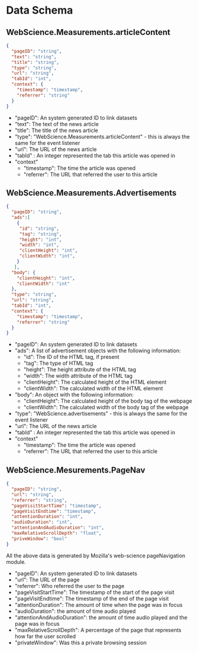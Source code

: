 # Data Schema

## WebScience.Measurements.articleContent

```json
{
  "pageID": "string",
  "text": "string",
  "title": "string",
  "type": "string",
  "url": "string",
  "tabId": "int",
  "context": {
    "timestamp": "timestamp",
    "referrer": "string"
  }
}
```

* "pageID": An system generated ID to link datasets
* "text": The text of the news article
* "title": The title of the news article
* "type": "WebScience.Measurements.articleContent" - this is always the same for the event listener
* "url": The URL of the news article
* "tabId" : An integer represented the tab this article was opened in
* "context"
  * "timestamp": The time the article was opened
  * "referrer": The URL that referred the user to this article

## WebScience.Measurements.Advertisements

```json
{
  "pageID": "string",
  "ads":[
    {
     "id": "string",
     "tag": "string",
     "height": "int",
     "width": "int",
     "clientHeight": "int",
     "clientWidth": "int",
    }
   ],
  "body": {
    "clientHeight": "int",
    "clientWidth": "int"
  },
  "type": "string",
  "url": "string",
  "tabId": "int",
  "context": {
    "timestamp": "timestamp",
    "referrer": "string"
  }
}
```

* "pageID": An system generated ID to link datasets
* "ads": A list of advertisement objects with the following information:
  * "id": The ID of the HTML tag, if present
  * "tag": The type of HTML tag
  * "height": The height attribute of the HTML tag
  * "width": The width attribute of the HTML tag
  * "clientHeight": The calculated height of the HTML element
  * "clientWidth": The calculated width of the HTML element
* "body": An object with the following information:
  * "clientHeight": The calculated height of the body tag of the webpage
  * "clientWidth": The calculated width of the body tag of the webpage
* "type": "WebScience.advertisements" - this is always the same for the event listener
* "url": The URL of the news article
* "tabId" : An integer represented the tab this article was opened in
* "context"
  * "timestamp": The time the article was opened
  * "referrer": The URL that referred the user to this article


## WebScience.Mesurements.PageNav


```json
{
  "pageID": "string",
  "url": "string",
  "referrer": "string",
  "pageVisitStartTime": "timestamp",
  "pageVisitEndtime": "timestamp",
  "attentionDuration": "int",
  "audioDuration": "int",
  "attentionAndAudioDuration": "int",
  "maxRelativeScrollDepth": "float",
  "priveWindow": "bool"
}
```
All the above data is generated by Mozilla's web-science pageNavigation module.
* "pageID": An system generated ID to link datasets
* "url": The URL of the page
* "referrer": Who referred the user to the page
* "pageVisitStartTime": The timestamp of the start of the page visit
* "pageVisitEndtime": The timestamp of the end of the page visit
* "attentionDuration": The amount of time when the page was in focus
* "audioDuration": the amount of time audio played
* "attentionAndAudioDuration": the amount of time audio played and the page was in focus
* "maxRelativeScrollDepth": A percentage of the page that represents how far the user scrolled
* "privateWindow": Was this a private browsing session
